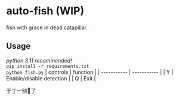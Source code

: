 # auto-fish (WIP)
fish with grace in dead catapillar.
## Usage
*python 3.11 recommended!*  
`pip install -r requirements.txt`  
`python fish.py`
| controls | function |
| ----------- | ----------- |
| Y | Enable/disable detection |
| Q | Exit |
  
于丁一别🦌了